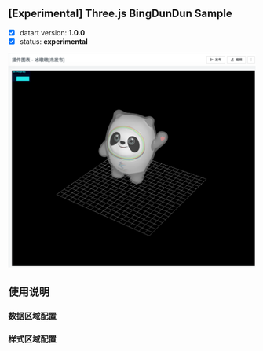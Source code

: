 ## [Experimental] Three.js BingDunDun Sample

- [x] datart version: **1.0.0**
- [x] status: **experimental**

![ThreeJS](./bigndundun.png)

## 使用说明

### 数据区域配置

### 样式区域配置


